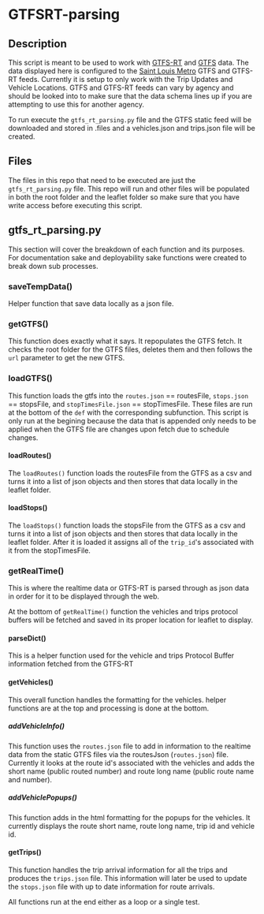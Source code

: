 # GTFSRT-parsing
## Description
This script is meant to be used to work with [GTFS-RT](https://developers.google.com/transit/gtfs-realtime) and [GTFS](https://developers.google.com/transit/gtfs) data. The data displayed here is configured to the [Saint Louis Metro](https://www.metrostlouis.org/developer-resources/) GTFS and GTFS-RT feeds. Currently it is setup to only work with the Trip Updates and Vehicle Locations. GTFS and GTFS-RT feeds can vary by agency and should be looked into to make sure that the data schema lines up if you are attempting to use this for another agency. 
 
 To run execute the `gtfs_rt_parsing.py` file and the GTFS static feed will be downloaded and stored in .files and a vehicles.json and trips.json file will be created. 


## Files
The files in this repo that need to be executed are just the `gtfs_rt_parsing.py` file. This repo will run and other files will be populated in both the root folder and the leaflet folder so make sure that you have write access before executing this script. 

## gtfs_rt_parsing.py
This section will cover the breakdown of each function and its purposes. For documentation sake and deployability sake functions were created to break down sub processes.

### saveTempData()
Helper function that save data locally as a json file. 

### getGTFS()
This function does exactly what it says. It repopulates the GTFS fetch. It checks the root folder for the GTFS files, deletes them and then follows the `url` parameter to get the new GTFS.

### loadGTFS()
This function loads the gtfs into the `routes.json` == routesFile, `stops.json` == stopsFile, and `stopTimesFile.json` == stopTimesFile. These files are run at the bottom of the `def` with the corresponding subfunction. This script is only run at the begining because the data that is appended only needs to be applied when the GTFS file are changes upon fetch due to schedule changes. 
#### loadRoutes()
The `loadRoutes()` function loads the routesFile from the GTFS as a csv and turns it into a list of json objects and then stores that data locally in the leaflet folder. 
#### loadStops()
The `loadStops()` function loads the stopsFile from the GTFS as a csv and turns it into a list of json objects and then stores that data locally in the leaflet folder. After it is loaded it assigns all of the `trip_id`'s associated with it from the stopTimesFile.


### getRealTime()
This is where the realtime data or GTFS-RT is parsed through as json data in order for it to be displayed through the web. 

At the bottom of `getRealTime()` function the vehicles and trips protocol buffers will be fetched and saved in its proper location for leaflet to display.

#### parseDict()
This is a helper function used for the vehicle and trips Protocol Buffer information fetched from the GTFS-RT
#### getVehicles()
This overall function handles the formatting for the vehicles. helper functions are at the top and processing is done at the bottom.
##### addVehicleInfo()
This function uses the `routes.json` file to add in information to the realtime data from the static GTFS files via the routesJson (`routes.json`) file. Currently it looks at the route id's associated with the vehicles and adds the short name (public routed number) and route long name (public route name and number).
##### addVehiclePopups()
This function adds in the html formatting for the popups for the vehicles. It currently displays the route short name, route long name, trip id and vehicle id. 
#### getTrips()
This function handles the trip arrival information for all the trips and produces the `trips.json` file. This information will later be used to update the `stops.json` file with up to date information for route arrivals. 

All functions run at the end either as a loop or a single test. 